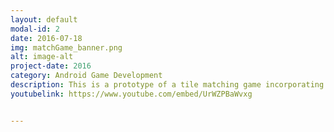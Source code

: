 ```yaml
---
layout: default
modal-id: 2
date: 2016-07-18
img: matchGame_banner.png
alt: image-alt
project-date: 2016
category: Android Game Development
description: This is a prototype of a tile matching game incorporating RPG elements.  Tile pieces react dynamically and real time allowing the player to make multiple changes to the board before executing their move.  This is programmed in Java without any external libraries.
youtubelink: https://www.youtube.com/embed/UrWZPBaWvxg


---
```

